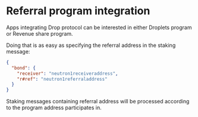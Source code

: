 # Referral program integration

Apps integrating Drop protocol can be interested in either Droplets program or Revenue share program.

Doing that is as easy as specifying the referral address in the staking message:

```json
{
  "bond": {
    "receiver": "neutron1receiveraddress",
    "r#ref": "neutron1referraladdress"
  }
}
```

Staking messages containing referral address will be processed according to the program address participates in. 
